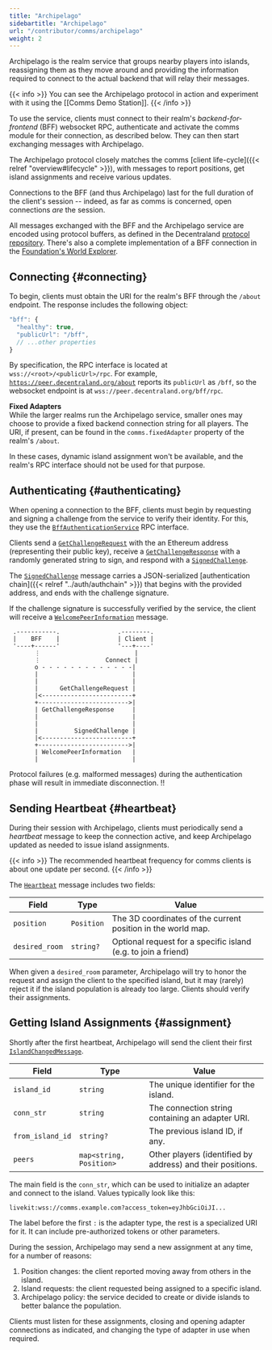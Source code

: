 ```yaml
---
title: "Archipelago"
sidebartitle: "Archipelago"
url: "/contributor/comms/archipelago"
weight: 2
---
```


Archipelago is the realm service that groups nearby players into islands, reassigning them as they move around and providing the information required to connect to the actual backend that will relay their messages.

{{< info >}}
You can see the Archipelago protocol in action and experiment with it using the [[Comms Demo Station]].
{{< /info >}}

To use the service, clients must connect to their realm's _backend-for-frontend_ (BFF) websocket RPC, authenticate and activate the comms module for their connection, as described below. They can then start exchanging messages with Archipelago.

The Archipelago protocol closely matches the comms [client life-cycle]({{< relref "overview#lifecycle" >}}), with messages to report positions, get island assignments and receive various updates.

Connections to the BFF (and thus Archipelago) last for the full duration of the client's session -- indeed, as far as comms is concerned, open connections _are_ the session.

All messages exchanged with the BFF and the Archipelago service are encoded using protocol buffers, as defined in the Decentraland [protocol repository](https://github.com/decentraland/protocol). There's also a complete implementation of a BFF connection in the [Foundation's World Explorer](https://github.com/decentraland/unity-renderer/blob/d19577b762db71144bc402c3af0fb599685276b8/browser-interface/packages/shared/realm/connections/BFFConnection.ts).


## Connecting {#connecting}

To begin, clients must obtain the URI for the realm's BFF through the `/about` endpoint. The response includes the following object:

```js
"bff": {
  "healthy": true,
  "publicUrl": "/bff",
  // ...other properties
}
```

By specification, the RPC interface is located at `wss://<root>/<publicUrl>/rpc`. For example, [`https://peer.decentraland.org/about`](https://peer.decentraland.org/about) reports its `publicUrl` as `/bff`, so the websocket endpoint is at `wss://peer.decentraland.org/bff/rpc`.

**Fixed Adapters**<br>
While the larger realms run the Archipelago service, smaller ones may choose to provide a fixed backend connection string for all players. The URI, if present, can be found in the `comms.fixedAdapter` property of the realm's `/about`.

In these cases, dynamic island assignment won't be available, and the realm's RPC interface should not be used for that purpose.


## Authenticating {#authenticating}

When opening a connection to the BFF, clients must begin by requesting and signing a challenge from the service to verify their identity. For this, they use the [`BffAuthenticationService`][BffAuthenticationService] RPC interface.

Clients send a [`GetChallengeRequest`][GetChallengeRequest] with the an Ethereum address (representing their public key), receive a [`GetChallengeResponse`][GetChallengeResponse] with a randomly generated string to sign, and respond with a [`SignedChallenge`][SignedChallenge].

The [`SignedChallenge`][SignedChallenge] message carries a JSON-serialized [authentication chain]({{< relref "../auth/authchain" >}}) that begins with the provided address, and ends with the challenge signature.

If the challenge signature is successfully verified by the service, the client will receive a [`WelcomePeerInformation`][WelcomePeerInformation] message.


```goat
 .-----------.                .--------.                                                            
 |    BFF    |                | Client |
 '----+------'                '---+----'
       ⋮                          |
       ⋮                  Connect |
       o - - - - - - - - - - - - -|
       |                          |
       |                          |
       |      GetChallengeRequest |
       |<-------------------------+
       +------------------------->|
       | GetChallengeResponse     |
       |                          |
       |                          |
       |          SignedChallenge |
       |<-------------------------+
       +------------------------->|
       | WelcomePeerInformation   |
       |                          |
```

Protocol failures (e.g. malformed messages) during the authentication phase will result in immediate disconnection. !!


## Sending Heartbeat {#heartbeat}

During their session with Archipelago, clients must periodically send a _heartbeat_ message to keep
the connection active, and keep Archipelago updated as needed to issue island assignments.

{{< info >}}
The recommended heartbeat frequency for comms clients is about one update per second.
{{< /info >}}

The [`Heartbeat`][Heartbeat] message includes two fields:

| Field | Type | Value
| ----- | --- | --- |
| `position` | `Position` | The 3D coordinates of the current position in the world map.
| `desired_room` | `string?` | Optional request for a specific island (e.g. to join a friend)


When given a `desired_room` parameter, Archipelago will try to honor the request and assign the
client to the specified island, but it may (rarely) reject it if the island population is already too large. Clients should verify their assignments.


## Getting Island Assignments {#assignment}

Shortly after the first heartbeat, Archipelago will send the client their first [`IslandChangedMessage`][IslandChangedMessage].

| Field | Type | Value
| ----- | --- | --- |
| `island_id` | `string` | The unique identifier for the island.
| `conn_str` | `string` | The connection string containing an adapter URI.
| `from_island_id` | `string?` | The previous island ID, if any.
| `peers` | `map<string, Position>` | Other players (identified by address) and their positions.


The main field is the `conn_str`, which can be used to initialize an adapter and connect to the island. Values typically look like this:

```
livekit:wss://comms.example.com?access_token=eyJhbGciOiJI...
```

The label before the first `:` is the adapter type, the rest is a specialized URI for it. It can include pre-authorized tokens or other parameters.

During the session, Archipelago may send a new assignment at any time, for a number of reasons:

1. Position changes: the client reported moving away from others in the island.
2. Island requests: the client requested being assigned to a specific island.
3. Archipelago policy: the service decided to create or divide islands to better balance the population.

Clients must listen for these assignments, closing and opening adapter connections as indicated, and
changing the type of adapter in use when required.


[SignedChallenge]: https://github.com/decentraland/protocol/blob/c48ea0aa00d8173084571552463a6a05a7f49636/proto/decentraland/bff/authentication_service.proto#L13
[WelcomePeerInformation]: https://github.com/decentraland/protocol/blob/e877adcab9411b13be327b1f314d04994098246a/proto/decentraland/bff/authentication_service.proto#L17
[GetChallengeRequest]: https://github.com/decentraland/protocol/blob/e877adcab9411b13be327b1f314d04994098246a/proto/decentraland/bff/authentication_service.proto#L4
[GetChallengeResponse]: https://github.com/decentraland/protocol/blob/e877adcab9411b13be327b1f314d04994098246a/proto/decentraland/bff/authentication_service.proto#L8
[BffAuthenticationService]: https://github.com/decentraland/protocol/blob/e877adcab9411b13be327b1f314d04994098246a/proto/decentraland/bff/authentication_service.proto#L24
[Heartbeat]: https://github.com/decentraland/protocol/blob/c48ea0aa00d8173084571552463a6a05a7f49636/proto/decentraland/kernel/comms/v3/archipelago.proto#L62
[IslandChangedMessage]: https://github.com/decentraland/protocol/blob/c48ea0aa00d8173084571552463a6a05a7f49636/proto/decentraland/kernel/comms/v3/archipelago.proto#L17